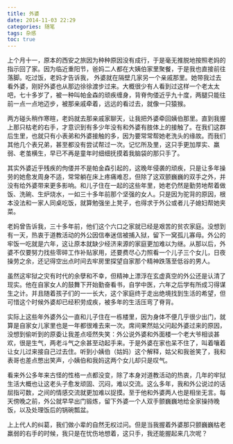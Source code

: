 ```yaml
---
title: 外婆
date: 2014-11-03 22:29
categories: 随笔
tags: 杂感
toc: true
---
```

上个月十一，原本的西安之旅因为种种原因没有成行，于是毫无推脱地按照老妈的指示回了家。因为临近重阳节，爸妈二人都在大姨伯家里聚餐，于是我也直接前往落脚。吃过饭，老妈才告诉我， 外婆就在隔壁几家另一个亲戚那里。她带我过去看外婆，刚好外婆也从那边徐徐渡步过来。大概很少有人看到过这样一个老太太吧，七十多岁了，被一种叫帕金森的顽疾缠身，背脊佝偻近乎九十度，两腿只能往前一点一点地迈步，被那亲戚牵着，远远的看过去，就像一只猿猴。

两方碰头稍作寒暄，老妈就去那亲戚家聊天，让我把外婆牵回姨伯那里。直到我握上那只枯老的右手，才意识到有多少年没有和外婆有肢体上的接触了。在我们这群后生里，也就只有小表弟和外婆接触的多，因为要常常帮她老洗头的缘故。而我们其他几个表兄弟，甚至都没有尝试帮过一次。记忆所及里，这只手更加厚实、羸弱、老茧横生，早已不再是童年时细细抚摸着我脑袋的那只手了。

其实外婆近乎残疾的佝偻并不是帕金森引起的，这晚年侵袭的顽疾，只是让多年操劳的她愈发周身不适，常常躺在床上疼痛难忍，但除了这双颤巍巍的双手之外，并没有给外婆带来更多影响。和儿子住在一起的这些年里，她老仍然是勤劳地帮着做饭、洗碗、生炉烧水，一如三十多年前那个坚强的女人。只是因为驼背的原因，根本没法和一家人同桌吃饭，就算勉强坐上凳子，也得求于外公或者儿子媳妇帮她夹菜。

老妈曾告诉我，三十多年前，他们这个六口之家就已经是艰苦的贫农家庭。没想到有一天，热衷于道教活动的外公因信奉迷信被捕入狱，留下一窝孤儿寡母。外公的牢饭一吃就是六年，这让原本就缺少经济来源的家庭更加难以为继。从那以后，外婆不仅要努力找些零碎工作补贴家用，还要费尽心力照看一个儿子三个女儿，日夜操劳之余，还记得空出点时间去牢房里探望自家那个精神跌落至低谷的男人。

虽然这牢狱之灾有时代的余孽和不幸，但精神上漂浮在玄虚真空的外公还是认清了现实。他在自家女人的鼓舞下开始勤奋看书，自学中医，六年之后学有所成习得谋生之计。并且随着孩子们的一一长大，这个家庭终于走出绝境找到生活的希望，但可惜这个时候外婆却已经积劳成疾，被多年的生活压弯了脊背。

实际上这些年外婆外公一直和儿子住在一栋楼里，因为身体不便几乎很少出门，就算是自家女儿家里也是一年都很难去来一次。席间果然姑父问起外婆过来的原因，没想到偷听到的原委让我差点哑然失笑：外公说外婆和外面楼一个老大爷相谈甚欢，很是生气，两老斗气之余甚至动起手来。于是外婆在家也呆不住了，叫着嚷着让女儿过来接自己过去住。听到小姨伯（姑妈）这个解释，姑父和我爸笑了，我和表哥也差点憋出笑声，小姨伯和我妈这两个女儿却只是叹气。

看来外公多年来古怪的性格一点都没变，除了本身对道教活动的热衷，几年的牢狱生活大概也让这老头子愈发顽固、沉闷，难以交流。这么多年，我和外公说过的话屈指可数，之间的情感交流就更加难以捉摸。至于他和外婆两人也是相坐无言。每天傍晚之前，外公就早早出门锻炼，留下外婆一个人双手颤巍巍地给全家操持晚饭，以及处理饭后的锅碗瓢盆。

上上代人的纠葛，我们做小辈的自然无权过问。但是当我握着外婆那只颤巍巍枯老羸弱的右手的时候，我只是在忧伤地想着，这只手，我还能握起来几次呢？
